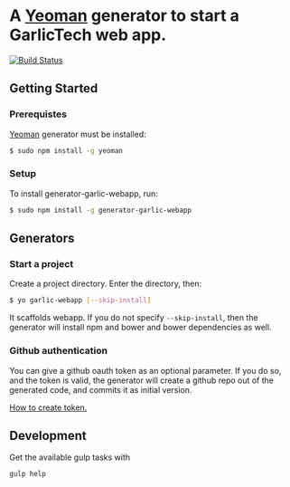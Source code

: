 # A [Yeoman](http://yeoman.io) generator to start a GarlicTech web app.

[![Build Status](https://travis-ci.org/garlictech/generator-garlic-webapp.svg?branch=master)](https://travis-ci.org/garlictech/generator-garlic-webapp)

## Getting Started

### Prerequistes

[Yeoman](http://yeoman.io) generator must be installed:

```bash
$ sudo npm install -g yeoman
```

### Setup
To install generator-garlic-webapp, run:

```bash
$ sudo npm install -g generator-garlic-webapp
```

## Generators

### Start a project

Create a project directory. Enter the directory, then:

```bash
$ yo garlic-webapp [--skip-install]
```

It scaffolds webapp. If you do not specify `--skip-install`, then the generator will install npm and bower and bower dependencies as well.


### Github authentication

You can give a github oauth token as an optional parameter. If you do so, and the token is valid, the generator will create a github repo out of the generated code, and commits it as initial version.

[How to create token.](https://help.github.com/articles/creating-an-access-token-for-command-line-use/)


## Development

Get the available gulp tasks with

```
gulp help
```
